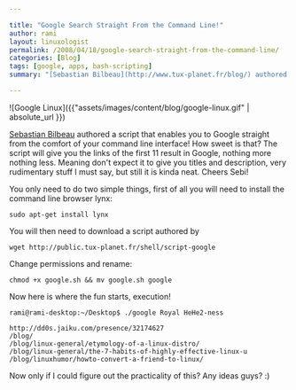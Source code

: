 ```yaml
---

title: "Google Search Straight From the Command Line!"
author: rami
layout: linuxologist
permalink: /2008/04/18/google-search-straight-from-the-command-line/
categories: [Blog]
tags: [google, apps, bash-scripting]
summary: "[Sebastian Bilbeau](http://www.tux-planet.fr/blog/) authored a script that enables you to Google straight from the comfort of your command line interface! How sweet is that? The script will give you the links of the first 11 result in Google, nothing more nothing less. Meaning don't expect it to give you titles and description, very rudimentary stuff I must say, but still it is kinda neat. Cheers Sebi!"

---
```


![Google Linux]({{"assets/images/content/blog/google-linux.gif" | absolute_url }})

[Sebastian Bilbeau](http://www.tux-planet.fr/blog/) authored a script that enables you to Google straight from the comfort of your command line interface! How sweet is that? The script will give you the links of the first 11 result in Google, nothing more nothing less. Meaning don't expect it to give you titles and description, very rudimentary stuff I must say, but still it is kinda neat. Cheers Sebi!

You only need to do two simple things, first of all you will need to install the command line browser lynx:

    sudo apt-get install lynx

You will then need to download a script authored by

    wget http://public.tux-planet.fr/shell/script-google

Change permissions and rename:

    chmod +x google.sh && mv google.sh google

Now here is where the fun starts, execution!

    rami@rami-desktop:~/Desktop$ ./google Royal HeHe2-ness

    http://dd0s.jaiku.com/presence/32174627
    /blog/ 
    /blog/linux-general/etymology-of-a-linux-distro/ 
    /blog/linux-general/the-7-habits-of-highly-effective-linux-u 
    /blog/linuxhumor/howto-convert-a-friend-to-linux/

Now only if I could figure out the practicality of this? Any ideas guys? :)
